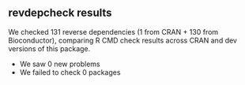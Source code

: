 ## revdepcheck results

We checked 131 reverse dependencies (1 from CRAN + 130 from Bioconductor), comparing R CMD check results across CRAN and dev versions of this package.

 * We saw 0 new problems
 * We failed to check 0 packages

